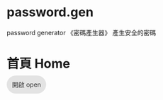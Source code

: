 # password.gen
password generator
《密碼產生器》
產生安全的密碼

# 首頁 Home
<a href="https://erichsia7.github.io/password.gen/" style="padding:12px;background:#e3e3e3;border-radius:99em;color:#333;-webkit-appearance:none;outline:none; -webkit-tap-highlight-color:rgba(0,0,0,0);text-decoration:none;">開啟 open</a>
